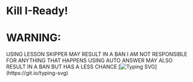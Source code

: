 <h1 style="text-align: left;">Kill I-Ready!</h1>

# WARNING:
USING LESSON SKIPPER MAY RESULT IN A BAN I AM NOT RESPONSIBLE FOR ANYTHING THAT HAPPENS
USING AUTO ANSWER MAY ALSO RESULT IN A BAN BUT HAS A LESS CHANCE
[![Typing SVG](https://readme-typing-svg.herokuapp.com?size=30&lines=KILL+SECURLY+FOUNDATION.)](https://git.io/typing-svg)



